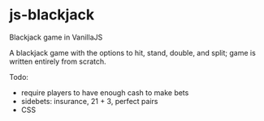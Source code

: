 # js-blackjack
Blackjack game in VanillaJS

A blackjack game with the options to hit, stand, double, and split; game is written entirely from scratch.

Todo:
- require players to have enough cash to make bets
- sidebets: insurance, 21 + 3, perfect pairs
- CSS
